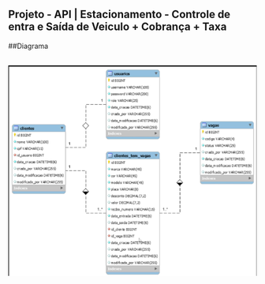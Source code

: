 ## Projeto - API | Estacionamento - Controle de entra e Saída de Veiculo + Cobrança + Taxa

##Diagrama
<div style="display: inline_block"><br>
  <img align="center" alt="DIAGRAMA" src="https://github.com/acrisiopb/API_PARK_2025/blob/main/Diagrama%20-%20BD.png?raw=true">

</div>

